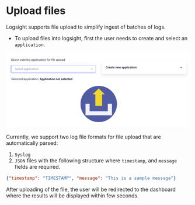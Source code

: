 # Upload files

Logsight supports file upload to simplify ingest of batches of logs.

- To upload files into logsight, first the user needs to create and select an `application`.

![image](./upload_files.png)


Currently, we support two log file formats for file upload that are automatically parsed:

1. `Syslog` 
2. `JSON` files with the following structure where `timestamp`, and `message` fields are required.
```json 
{"timestamp": "TIMESTAMP", "message": "This is a sample message"}
```

After uploading of the file, the user will be redirected to the dashboard where the results will be displayed within few seconds.
